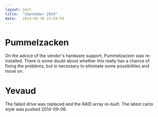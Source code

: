 ```yaml
---
layout: post
title:  "September 2014"
date:   2014-09-30 23:59:59
---
```


# Pummelzacken

On the advice of the vendor's hardware support, Pummelzacken was re-installed. There is some doubt about whether this really has a chance of fixing the problems, but is necessary to eliminate some possibilities and move on.

# Yevaud

The failed drive was replaced and the RAID array re-built. The latest carto style was pushed 2014-09-06.

